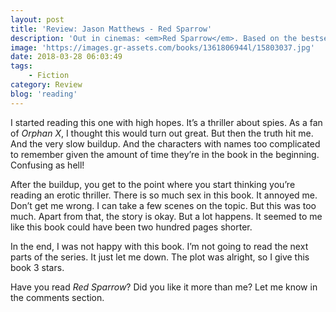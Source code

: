 ```yaml
---
layout: post
title: 'Review: Jason Matthews - Red Sparrow'
description: 'Out in cinemas: <em>Red Sparrow</em>. Based on the bestselling book with the same name. Sounds like music to the book-loving ears, right? My thoughts exactly! So I added the book to my list and picked it up. Here&#8217;s my review.'
image: 'https://images.gr-assets.com/books/1361806944l/15803037.jpg'
date: 2018-03-28 06:03:49
tags:
    - Fiction
category: Review
blog: 'reading'
---
```

I started reading this one with high hopes. It&#8217;s a thriller about spies. As a fan of <em>Orphan X</em>, I thought this would turn out great. But then the truth hit me. And the very slow buildup. And the characters with names too complicated to remember given the amount of time they&#8217;re in the book in the beginning. Confusing as hell!

After the buildup, you get to the point where you start thinking you&#8217;re reading an erotic thriller. There is so much sex in this book. It annoyed me. Don&#8217;t get me wrong. I can take a few scenes on the topic. But this was too much. Apart from that, the story is okay. But a lot happens. It seemed to me like this book could have been two hundred pages shorter.

In the end, I was not happy with this book. I&#8217;m not going to read the next parts of the series. It just let me down. The plot was alright, so I give this book 3 stars.

Have you read <em>Red Sparrow</em>? Did you like it more than me? Let me know in the comments section.